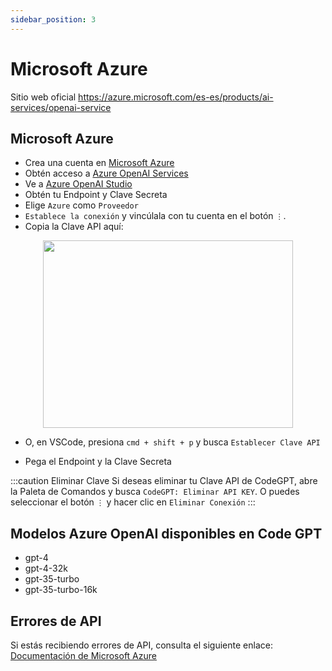 ```yaml
---
sidebar_position: 3
---
```


# Microsoft Azure

Sitio web oficial https://azure.microsoft.com/es-es/products/ai-services/openai-service

## Microsoft Azure
- Crea una cuenta en [Microsoft Azure](https://azure.microsoft.com/es-es/free)
- Obtén acceso a [Azure OpenAI Services](https://azure.microsoft.com/es-es/products/ai-services/openai-service)
- Ve a [Azure OpenAI Studio](https://oai.azure.com/)
- Obtén tu Endpoint y Clave Secreta
- Elige `Azure` como `Proveedor`
- `Establece la conexión` y vincúlala con tu cuenta en el botón `⋮`.
- Copia la Clave API aquí:

<p align="center">
      <img width="400" height="300" src="https://github.com/davila7/code-gpt-docs/assets/37567214/c89c3c49-1c1a-4fa3-93b3-5ddede97d5e7" />
</p>
 
- O, en VSCode, presiona `cmd + shift + p` y busca `Establecer Clave API`
  
- Pega el Endpoint y la Clave Secreta

:::caution Eliminar Clave
Si deseas eliminar tu Clave API de CodeGPT, abre la Paleta de Comandos y busca `CodeGPT: Eliminar API KEY`. O puedes seleccionar el botón `⋮` y hacer clic en `Eliminar Conexión`
:::

## Modelos Azure OpenAI disponibles en Code GPT
- gpt-4
- gpt-4-32k
- gpt-35-turbo
- gpt-35-turbo-16k

## Errores de API
Si estás recibiendo errores de API, consulta el siguiente enlace: [Documentación de Microsoft Azure](https://azure.microsoft.com/es-es/products/ai-services/openai-service/)
